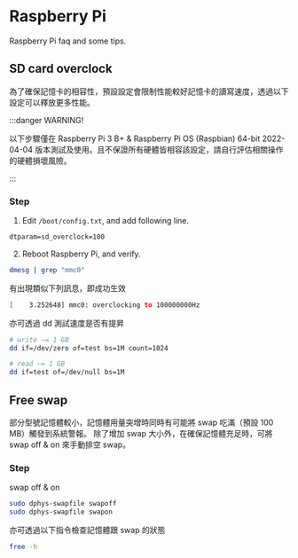 # Raspberry Pi

Raspberry Pi faq and some tips.


## SD card overclock

為了確保記憶卡的相容性，預設設定會限制性能較好記憶卡的讀寫速度，透過以下設定可以釋放更多性能。

:::danger WARNING!

以下步驟僅在 Raspberry Pi 3 B+ & Raspberry Pi OS (Raspbian) 64-bit 2022-04-04 版本測試及使用。且不保證所有硬體皆相容該設定，請自行評估相關操作的硬體損壞風險。

:::


### Step

1. Edit `/boot/config.txt`, and add following line.

```txt title='/boot/config.txt'
dtparam=sd_overclock=100
```

2. Reboot Raspberry Pi, and verify.

```bash
dmesg | grep "mmc0"
```

有出現類似下列訊息，即成功生效

```bash
[    3.252648] mmc0: overclocking to 100000000Hz
```

亦可透過 dd 測試速度是否有提昇

```bash
# write ~= 1 GB
dd if=/dev/zero of=test bs=1M count=1024

# read ~= 1 GB
dd if=test of=/dev/null bs=1M
```


## Free swap

部分型號記憶體較小，記憶體用量突增時同時有可能將 swap 吃滿（預設 100 MB）觸發到系統警報。
除了增加 swap 大小外，在確保記憶體充足時，可將 swap off & on 來手動排空 swap。


### Step

swap off & on

```bash
sudo dphys-swapfile swapoff
sudo dphys-swapfile swapon
```

亦可透過以下指令檢查記憶體跟 swap 的狀態

```bash
free -h
```

